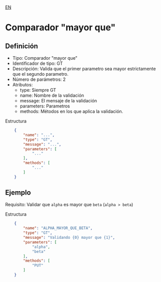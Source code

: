 [EN](GT.md)
# Comparador "mayor que"

## Definición
* Tipo: Comparador "mayor que"
* Identificador de tipo: GT
* Descripción: Valida que el primer parametro sea mayor estrictamente que el segundo parametro.
* Número de parámetros: 2
* Atributos:
  * type: Siempre GT
  * name: Nombre de la validación
  * message: El mensaje de la validación
  * parameters: Parametros
  * methods: Métodos en los que aplica la validación.

Estructura
```json
	{
		"name": "...",
		"type": "GT",
		"message": "...",
		"parameters": [
			"..."
		],
		"methods": [
			"..."
		]
	}
```
## Ejemplo

Requisito: Validar que `alpha` es mayor que `beta` (`alpha > beta`)

Estructura
```json
	{
		"name": "ALPHA_MAYOR_QUE_BETA",
		"type": "GT",
		"message": "Validando {0} mayor que {1}",
		"parameters": [
			"alpha",
			"beta"
		],
		"methods": [
			"PUT"
		]
	}
```
